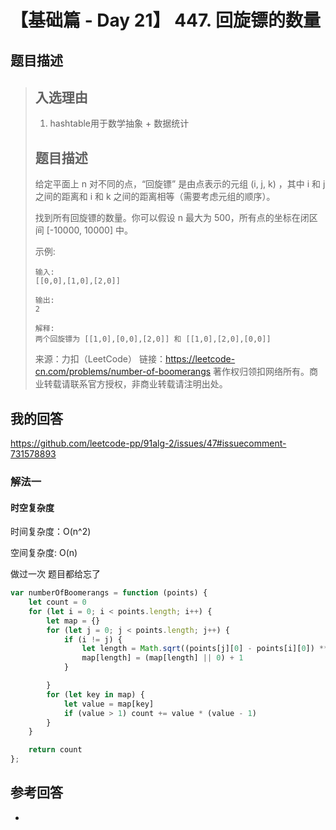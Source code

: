# 【基础篇 - Day 21】 447. 回旋镖的数量

## 题目描述

> ## 入选理由
>
> 1. hashtable用于数学抽象 + 数据统计
>
> ## 题目描述
>
> 给定平面上 n 对不同的点，“回旋镖” 是由点表示的元组 (i, j, k) ，其中 i 和 j 之间的距离和 i 和 k 之间的距离相等（需要考虑元组的顺序）。
>
> 找到所有回旋镖的数量。你可以假设 n 最大为 500，所有点的坐标在闭区间 [-10000, 10000] 中。
>
> 示例:
>
> ```
> 输入:
> [[0,0],[1,0],[2,0]]
> 
> 输出:
> 2
> 
> 解释:
> 两个回旋镖为 [[1,0],[0,0],[2,0]] 和 [[1,0],[2,0],[0,0]]
> ```
>
> 来源：力扣（LeetCode）
> 链接：https://leetcode-cn.com/problems/number-of-boomerangs
> 著作权归领扣网络所有。商业转载请联系官方授权，非商业转载请注明出处。

## 我的回答

https://github.com/leetcode-pp/91alg-2/issues/47#issuecomment-731578893

### 解法一

#### 时空复杂度

时间复杂度：O(n^2)

空间复杂度:   O(n)

做过一次 题目都给忘了

```js
var numberOfBoomerangs = function (points) {
    let count = 0
    for (let i = 0; i < points.length; i++) {
        let map = {}
        for (let j = 0; j < points.length; j++) {
            if (i != j) {
                let length = Math.sqrt((points[j][0] - points[i][0]) ** 2 + (points[j][1] - points[i][1]) ** 2)
                map[length] = (map[length] || 0) + 1
            }

        }
        for (let key in map) {
            let value = map[key]
            if (value > 1) count += value * (value - 1)
        }
    }

    return count
};
```



## 参考回答

- 
